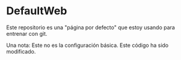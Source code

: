 # DefaultWeb

Este repositorio es una "página por defecto" que estoy usando para entrenar con git.

Una nota: Este no es la configuración básica. Este código ha sido modificado.
